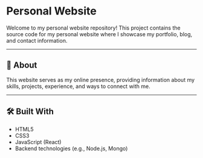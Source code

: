 # Personal Website

Welcome to my personal website repository! This project contains the source code for my personal website where I showcase my portfolio, blog, and contact information.

---

## 🚀 About

This website serves as my online presence, providing information about my skills, projects, experience, and ways to connect with me.

---

## 🛠️ Built With

- HTML5
- CSS3
- JavaScript (React)
-  Backend technologies (e.g., Node.js, Mongo)

